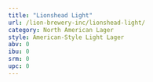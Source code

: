 ```yaml
---
title: "Lionshead Light"
url: /lion-brewery-inc/lionshead-light/
category: North American Lager
style: American-Style Light Lager
abv: 0
ibu: 0
srm: 0
upc: 0
---
```


